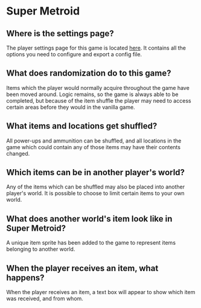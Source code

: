 # Super Metroid

## Where is the settings page?
The player settings page for this game is located <a href="../player-settings">here</a>. It contains all the options
you need to configure and export a config file.

## What does randomization do to this game?
Items which the player would normally acquire throughout the game have been moved around. Logic remains, so the game
is always able to be completed, but because of the item shuffle the player may need to access certain areas before
they would in the vanilla game.

## What items and locations get shuffled?
All power-ups and ammunition can be shuffled, and all locations in the game which could contain any of those items
may have their contents changed.

## Which items can be in another player's world?
Any of the items which can be shuffled may also be placed into another player's world. It is possible to choose to
limit certain items to your own world.

## What does another world's item look like in Super Metroid?
A unique item sprite has been added to the game to represent items belonging to another world.

## When the player receives an item, what happens?
When the player receives an item, a text box will appear to show which item was received, and from whom.

